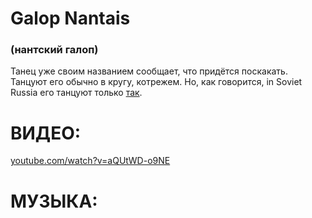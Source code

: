 Galop Nantais
=============
### (нантский галоп)
Танец уже своим названием сообщает, что придётся поскакать. Танцуют его обычно в кругу, котрежем. Но, как говорится, in Soviet Russia его танцуют только [так](https://www.youtube.com/watch?v=aQUtWD-o9NE).

ВИДЕО:
======
[youtube.com/watch?v=aQUtWD-o9NE](https://www.youtube.com/watch?v=aQUtWD-o9NE)

МУЗЫКА:
=======
